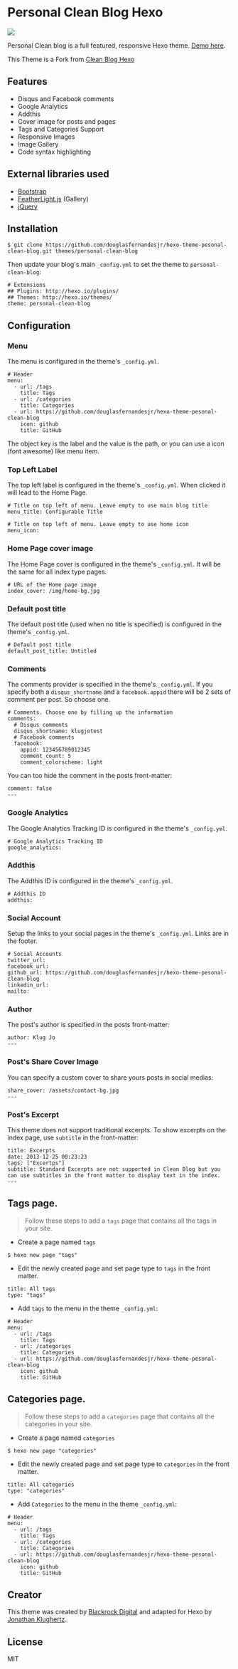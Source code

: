 # Personal Clean Blog Hexo

![](http://www.codeblocq.com/img/hexo-theme-thumbnail/CleanBlog.png)

Personal Clean blog is a full featured, responsive Hexo theme. [Demo here](https://douglasfernandesjr.github.io).

This Theme is a Fork from [Clean Blog Hexo](https://github.com/klugjo/hexo-theme-clean-blog)

## Features

- Disqus and Facebook comments
- Google Analytics
- Addthis
- Cover image for posts and pages
- Tags and Categories Support
- Responsive Images
- Image Gallery
- Code syntax highlighting

## External libraries used

- [Bootstrap](http://getbootstrap.com/css/)
- [FeatherLight.js](http://noelboss.github.io/featherlight/) (Gallery)
- [jQuery](https://jquery.com/)

## Installation

```
$ git clone https://github.com/douglasfernandesjr/hexo-theme-pesonal-clean-blog.git themes/personal-clean-blog
```

Then update your blog's main `_config.yml` to set the theme to `personal-clean-blog`:

```
# Extensions
## Plugins: http://hexo.io/plugins/
## Themes: http://hexo.io/themes/
theme: personal-clean-blog
```

## Configuration

### Menu

The menu is configured in the theme's `_config.yml`.

```
# Header
menu:
  - url: /tags
    title: Tags
  - url: /categories
    title: Categories
  - url: https://github.com/douglasfernandesjr/hexo-theme-pesonal-clean-blog
    icon: github
    title: GitHub
```

The object key is the label and the value is the path, or you can use a icon (font awesome) like menu item.

### Top Left Label

The top left label is configured in the theme's `_config.yml`. When clicked it will lead to the Home Page.

```
# Title on top left of menu. Leave empty to use main blog title
menu_title: Configurable Title

# Title on top left of menu. Leave empty to use home icon
menu_icon:
```

### Home Page cover image

The Home Page cover is configured in the theme's `_config.yml`. It will be the same for all index type pages.

```
# URL of the Home page image
index_cover: /img/home-bg.jpg
```

### Default post title

The default post title (used when no title is specified) is configured in the theme's `_config.yml`.

```
# Default post title
default_post_title: Untitled
```

### Comments

The comments provider is specified in the theme's `_config.yml`. If you specify both a `disqus_shortname` and a `facebook.appid` there will be 2 sets of comment per post. So choose one.

```
# Comments. Choose one by filling up the information
comments:
  # Disqus comments
  disqus_shortname: klugjotest
  # Facebook comments
  facebook:
    appid: 123456789012345
    comment_count: 5
    comment_colorscheme: light
```

You can too hide the comment in the posts front-matter:

```
comment: false
---
```

### Google Analytics

The Google Analytics Tracking ID is configured in the theme's `_config.yml`.

```
# Google Analytics Tracking ID
google_analytics:
```

### Addthis

The Addthis ID is configured in the theme's `_config.yml`.

```
# Addthis ID
addthis:
```

### Social Account

Setup the links to your social pages in the theme's `_config.yml`. Links are in the footer.

```
# Social Accounts
twitter_url:
facebook_url:
github_url: https://github.com/douglasfernandesjr/hexo-theme-pesonal-clean-blog
linkedin_url:
mailto:
```

### Author

The post's author is specified in the posts front-matter:

```
author: Klug Jo
---
```

### Post's Share Cover Image

You can specify a custom cover to share yours posts in social medias:

```
share_cover: /assets/contact-bg.jpg
---
```

### Post's Excerpt

This theme does not support traditional excerpts. To show excerpts on the index page, use `subtitle` in the front-matter:

```
title: Excerpts
date: 2013-12-25 00:23:23
tags: ["Excertps"]
subtitle: Standard Excerpts are not supported in Clean Blog but you can use subtitles in the front matter to display text in the index.
---

```

## Tags page.

> Follow these steps to add a `tags` page that contains all the tags in your site.

- Create a page named `tags`

```
$ hexo new page "tags"
```

- Edit the newly created page and set page type to `tags` in the front matter.

```
title: All tags
type: "tags"
```

- Add `tags` to the menu in the theme `_config.yml`:

```
# Header
menu:
  - url: /tags
    title: Tags
  - url: /categories
    title: Categories
  - url: https://github.com/douglasfernandesjr/hexo-theme-pesonal-clean-blog
    icon: github
    title: GitHub
```

## Categories page.

> Follow these steps to add a `categories` page that contains all the categories in your site.

- Create a page named `categories`

```
$ hexo new page "categories"
```

- Edit the newly created page and set page type to `categories` in the front matter.

```
title: All categories
type: "categories"
```

- Add `Categories` to the menu in the theme `_config.yml`:

```
# Header
menu:
  - url: /tags
    title: Tags
  - url: /categories
    title: Categories
  - url: https://github.com/douglasfernandesjr/hexo-theme-pesonal-clean-blog
    icon: github
    title: GitHub
```


## Creator

This theme was created by [Blackrock Digital](https://github.com/BlackrockDigital) and adapted for Hexo by [Jonathan Klughertz](http://www.codeblocq.com/).

## License

MIT
